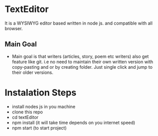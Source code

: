 # TextEditor
It is a WYSIWYG editor based written in node js. and compatible with all browser.

## Main Goal
* Main goal is that writers (articles, story, poem etc writers) also get feature like git. i.e no need to maintain their own written version with copy-pasting and or by creating folder. Just single click and jump to their older versions. 



# Instalation Steps
* install nodes js in you machine
* clone this repo
* cd textEditor
* npm install (it will take time depends on you internet speed)
* npm start (to start project)
